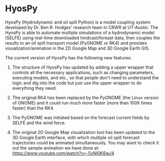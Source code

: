 HyosPy
======

HyosPy (Hydrodynamic and oil spill Python) is a model coupling system developed by Dr. Ben R. Hodges' research team in CRWR at UT-Austin. The HyosPy is able to automate multiple simulations of a hydrodynamic model (SELFE) using real-time downloaded hindcast/foreast data, then couples the results to an oil spill transport model (PyGNOME or RK4) and provides visualization/animation in the 2D Google Map and 3D Google Earth GIS.

The current version of HyosPy has the following new features:

1. The structure of HyosPy has updated by adding a upper wrapper that controls all the necessary applications, such as changing parameters, executing models, and etc., so that people don't need to understand the logic and dig into the code but just use the upper wrapper to do everything they need.

2. The original RK4 has been replaced by the PyGNOME (the Linux version of GNOME) and it could run much more faster (more than 100X times faster) than the RK4.

3. The PyGNOME was initiated based on the forecast current fields by SELFE and the wind force.

4. The original 2D Google Map visualization tool has been updated to the 3D Google Earth interface, with which multiple oil spill forecast trajectories could be animated simultaneously. You may want to check it out the sample animation we have done at: https://www.youtube.com/watch?v=-5yNl0K6wJ4

